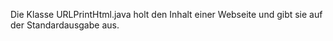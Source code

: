 Die Klasse URLPrintHtml.java  holt den Inhalt einer Webseite und gibt sie 
auf der Standardausgabe aus.
